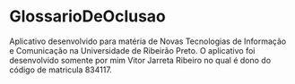 # GlossarioDeOclusao 
Aplicativo desenvolvido para matéria de Novas Tecnologias de Informação e Comunicação na Universidade de Ribeirão Preto.
O aplicativo foi desenvolvido somente por mim Vitor Jarreta Ribeiro no qual é dono do código de matricula 834117.

